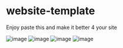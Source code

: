 # website-template
Enjoy paste this and make it better 4 your site


![image](https://user-images.githubusercontent.com/103351450/183026408-241d62e1-5414-4a60-b82c-5b6bd42170dc.png)
![image](https://user-images.githubusercontent.com/103351450/183026422-5b047fd6-8555-4e93-aaf6-8a1a2b3a15a9.png)
![image](https://user-images.githubusercontent.com/103351450/183026455-a1d1b010-8481-4425-93a6-154c51700862.png)
![image](https://user-images.githubusercontent.com/103351450/183026479-52b13a8d-6c8a-4df3-abe8-cdd9ab455c55.png)
